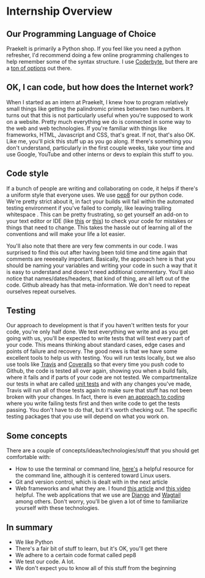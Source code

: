 # Internship Overview

## Our Programming Language of Choice
Praekelt is primarily a Python shop. If you feel like you need a python refresher, I'd recommend doing a few online programming challenges to help remember some of the syntax structure. I use [Coderbyte](http://coderbyte.com/), but there are a [ton of options](http://codecondo.com/coding-challenges/) out there.

## OK, I can code, but how does the Internet work?
When I started as an intern at Praekelt, I knew how to program relatively small things like getting the palindromic primes between two numbers. It turns out that this is not particularly useful when you're supposed to work on a website. Pretty much everything we do is connected in some way to the web and web technologies. If you're familiar with things like frameworks, HTML, Javascript and CSS, that's great. If not, that's also OK. Like me, you'll pick this stuff up as you go along. If there's something you don't understand, particularly in the first couple weeks, take your time and use Google, YouTube and other interns or devs to explain this stuff to you.

## Code style
If a bunch of people are writing and collaborating on code, it helps if there's a uniform style that everyone uses. We use [pep8](https://www.python.org/dev/peps/pep-0008) for our python code. We're pretty strict about it, in fact your builds will fail within the automated testing environment if you've failed to comply, like leaving trailing whitespace . This can be pretty frustrating, so get yourself an add-on to your text editor or IDE (like [this](https://github.com/SublimeLinter/SublimeLinter-pep8) or [this](https://atom.io/packages/pep8)) to check your code for mistakes or things that need to change. This takes the hassle out of learning all of the conventions and will make your life a lot easier.

You'll also note that there are very few comments in our code. I was surprised to find this out after having been told time and time again that comments are reeeeally important. Basically, the approach here is that you should be naming your variables and writing your code in such a way that it is easy to understand and doesn't need additional commentary. You'll also notice that names/dates/headers, that kind of thing, are all left out of the code. Github already has that meta-information. We don't need to repeat ourselves repeat ourselves.

## Testing
Our approach to development is that if you haven't written tests for your code, you're only half done. We test everything we write and as you get going with us, you'll be expected to write tests that will test every part of your code. This means thinking about standard cases, edge cases and points of failure and recovery. The good news is that we have some excellent tools to help us with testing. You will run tests locally, but we also use tools like [Travis](https://travis-ci.org/) and [Coveralls](https://coveralls.io/) so that every time you push code to Github, the code is tested all over again, showing you when a build fails, where it fails and if parts of your code are not tested. We compartmentalize our tests in what are called [unit tests](http://searchsoftwarequality.techtarget.com/definition/unit-testing) and with any changes you've made, Travis will run all of those tests again to make sure that stuff has not been broken with your changes. In fact, there is even [an approach to coding](http://en.wikipedia.org/wiki/Test-driven_development) where you write failing tests first and then write code to get the tests passing. You don't have to do that, but it's worth checking out. The specific testing packages that you use will depend on what you work on.

## Some concepts
There are a couple of concepts/ideas/technologies/stuff that you should get comfortable with:

- How to use the terminal or command line, [here's](https://github.com/jlevy/the-art-of-command-line) a helpful resource for the command line, although it is centered toward Linux users.
- Git and version control, which is dealt with in the next article
- Web frameworks and what they are. I found [this article](http://en.wikipedia.org/wiki/Web_application_framework) and [this video](https://www.youtube.com/watch?v=b3p4rBZAwwE) helpful. The web applications that we use are [Django](https://www.djangoproject.com/) and [Wagtail](https://wagtail.io/) among others. Don't worry, you'll be given a lot of time to familiarize yourself with these technologies.

## In summary
* We like Python
* There's a fair bit of stuff to learn, but it's OK, you'll get there
* We adhere to a certain code format called pep8
* We test our code. A lot.
* We don't expect you to know all of this stuff from the beginning
